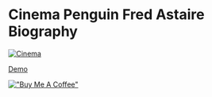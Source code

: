 # Cinema Penguin Fred Astaire Biography

[![Cinema](cinemapenguinfredastairebiography.png)](https://hesbon-osoro.github.io/Cinema-Penguin-Fred-Astaire-Biography)

[Demo](https://hesbon-osoro.github.io/Cinema-Penguin-Fred-Astaire-Biography)

[!["Buy Me A Coffee"](https://www.buymeacoffee.com/assets/img/custom_images/orange_img.png)](https://www.buymeacoffee.com/wazimu)
